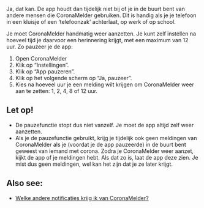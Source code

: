 Ja, dat kan. De app houdt dan tijdelijk niet bij of je in de buurt bent van andere mensen die CoronaMelder gebruiken. Dit is handig als je je telefoon in een kluisje of een ‘telefoonzak’ achterlaat, op werk of op school.

Je moet CoronaMelder handmatig weer aanzetten. Je kunt zelf instellen na hoeveel tijd je daarvoor een herinnering krijgt, met een maximum van 12 uur.
Zo pauzeer je de app:

1. Open CoronaMelder
2. Klik op “Instellingen”.
3. Klik op “App pauzeren”.
4. Klik op het volgende scherm op “Ja, pauzeer”.
5. Kies na hoeveel uur je een melding wilt krijgen om CoronaMelder weer aan te zetten: 1, 2, 4, 8 of 12 uur.

## Let op!

- De pauzefunctie stopt dus niet vanzelf. Je moet de app altijd zelf weer aanzetten.
- Als je de pauzefunctie gebruikt, krijg je tijdelijk ook geen meldingen van CoronaMelder als je (voordat je de app pauzeerde) in de buurt bent geweest van iemand met corona. Zodra je CoronaMelder weer aanzet, kijkt de app of je meldingen hebt. Als dat zo is, laat de app deze zien. Je mist dus geen meldingen, wel kan het zijn dat je ze later krijgt.
 
## Also see:
- [Welke andere notificaties krijg ik van CoronaMelder?](/{{page.lang}}/faq/2-11-welke-andere-notificaties-krijg-ik-van-de-app)
